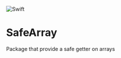 ![Swift](https://github.com/rraphaeldev/SafeArray/workflows/Swift/badge.svg?branch=master)

# SafeArray
Package that provide a safe getter on arrays
